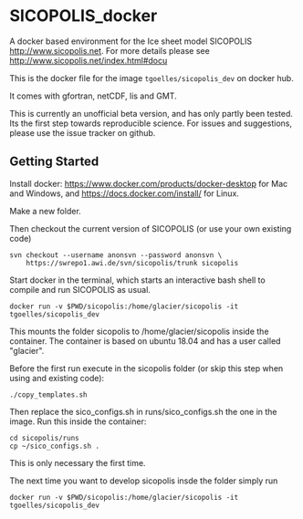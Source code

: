 # SICOPOLIS_docker

A docker based environment for the Ice sheet model SICOPOLIS http://www.sicopolis.net.
For more details please see http://www.sicopolis.net/index.html#docu

This is the docker file for the image  `tgoelles/sicopolis_dev` on docker hub.

It comes with gfortran, netCDF, lis and GMT.

This is currently an unofficial beta version, and has only partly been tested. Its the first step towards reproducible science.
For issues and suggestions, please use the issue tracker on github.


## Getting Started

Install docker: https://www.docker.com/products/docker-desktop for Mac and Windows, and https://docs.docker.com/install/ for Linux.

Make a new folder.

Then checkout the current version of SICOPOLIS (or use your own existing code)

```
svn checkout --username anonsvn --password anonsvn \
    https://swrepo1.awi.de/svn/sicopolis/trunk sicopolis

```

Start docker in the terminal, which starts an interactive bash shell to compile and run SICOPOLIS as usual.
```
docker run -v $PWD/sicopolis:/home/glacier/sicopolis -it tgoelles/sicopolis_dev
```

This mounts the folder sicopolis to /home/glacier/sicopolis inside the container. The container is based on ubuntu 18.04 and has a user called "glacier".


Before the first run execute in the sicopolis folder (or skip this step when using and existing code):

```
./copy_templates.sh
```

Then replace the sico_configs.sh in runs/sico_configs.sh the one in the image. Run this inside the container:

```
cd sicopolis/runs
cp ~/sico_configs.sh .
```

This is only necessary the first time.

The next time you want to develop sicopolis insde the folder simply run 
```
docker run -v $PWD/sicopolis:/home/glacier/sicopolis -it tgoelles/sicopolis_dev
```


